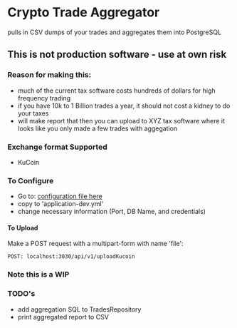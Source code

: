 # Crypto Trade Aggregator 

pulls in CSV dumps of your trades and aggregates them into PostgreSQL

## This is not production software - use at own risk


### Reason for making this:
- much of the current tax software costs hundreds of dollars for high frequency trading
- if you have 10k to 1 Billion trades a year, it should not cost a kidney to do your taxes
- will make report that then you can upload to XYZ tax software where it looks like you only made a few trades with aggegation


### Exchange format Supported
- KuCoin

### To Configure
- Go to: [configuration file here](src/main/resources/application-dev.yml.example)
- copy to 'application-dev.yml'
- change necessary information (Port, DB Name, and credentials)

#### To Upload

Make a POST request with a multipart-form with name 'file': 
```
POST: localhost:3030/api/v1/uploadKucoin
```

### Note this is a WIP


### TODO's
 - add aggregation SQL to TradesRepository
 - print aggregated report to CSV

